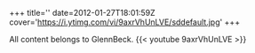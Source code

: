 +++
title=''
date=2012-01-27T18:01:59Z
cover='https://i.ytimg.com/vi/9axrVhUnLVE/sddefault.jpg'
+++

All content belongs to GlennBeck.
{{< youtube 9axrVhUnLVE >}}
